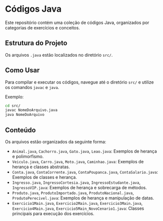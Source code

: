 # Códigos Java

Este repositório contém uma coleção de códigos Java, organizados por categorias de exercícios e conceitos.

## Estrutura do Projeto

Os arquivos `.java` estão localizados no diretório `src/`.

## Como Usar

Para compilar e executar os códigos, navegue até o diretório `src/` e utilize os comandos `javac` e `java`.

Exemplo:

```bash
cd src/
javac NomeDoArquivo.java
java NomeDoArquivo
```

## Conteúdo

Os arquivos estão organizados da seguinte forma:

- `Animal.java`, `Cachorro.java`, `Gato.java`, `Leao.java`: Exemplos de herança e polimorfismo.
- `Veiculo.java`, `Carro.java`, `Moto.java`, `Caminhao.java`: Exemplos de herança e classes abstratas.
- `Conta.java`, `ContaCorrente.java`, `ContaPoupanca.java`, `ContaSalario.java`: Exemplos de classes e herança.
- `Ingresso.java`, `IngressoCortesia.java`, `IngressoEstudante.java`, `IngressoVIP.java`: Exemplos de herança e sobrecarga de métodos.
- `Produto.java`, `ProdutoImportado.java`, `ProdutoNacional.java`, `ProdutoPerecivel.java`: Exemplos de herança e manipulação de datas.
- `Exercicio1Main.java`, `Exercicio2Main.java`, `Exercicio3Main.java`, `Exercicio4Main.java`, `Exercicio5Main_NovoCenario1.java`: Classes principais para execução dos exercícios.

